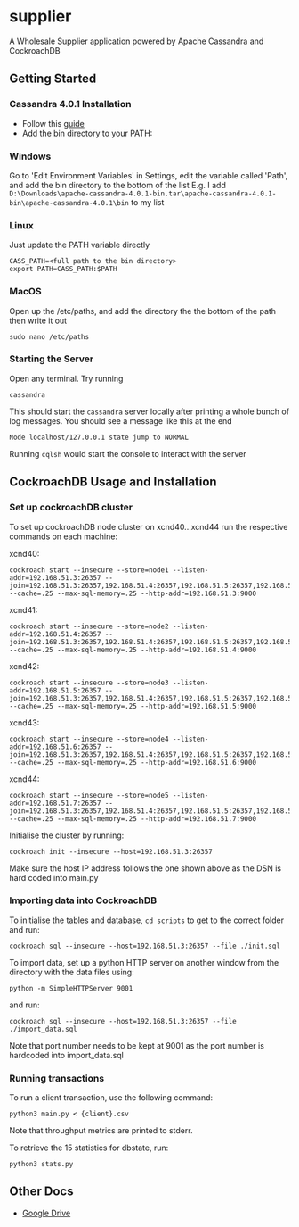 # supplier
A Wholesale Supplier application powered by Apache Cassandra and CockroachDB

## Getting Started

### Cassandra 4.0.1 Installation

* Follow this [guide](https://www.youtube.com/watch?v=-1waKtjNt88)
* Add the bin directory to your PATH:

### Windows
Go to 'Edit Environment Variables' in Settings, edit the variable called 'Path', and add the bin directory to the bottom of the list
E.g. I add `D:\Downloads\apache-cassandra-4.0.1-bin.tar\apache-cassandra-4.0.1-bin\apache-cassandra-4.0.1\bin` to my list

### Linux
Just update the PATH variable directly
```
CASS_PATH=<full path to the bin directory>
export PATH=CASS_PATH:$PATH
```

### MacOS
Open up the /etc/paths, and add the directory the the bottom of the path then write it out
```
sudo nano /etc/paths
```
### Starting the Server
Open any terminal. Try running
```
cassandra
```
This should start the `cassandra` server locally after printing a whole bunch of log messages. You should see a message like this at the end
```
Node localhost/127.0.0.1 state jump to NORMAL
```
Running `cqlsh` would start the console to interact with the server


## CockroachDB Usage and Installation

### Set up cockroachDB cluster
To set up cockroachDB node cluster on xcnd40...xcnd44 run the respective commands on each machine:

xcnd40:
```
cockroach start --insecure --store=node1 --listen-addr=192.168.51.3:26357 --join=192.168.51.3:26357,192.168.51.4:26357,192.168.51.5:26357,192.168.51.6:26357,192.168.51.7:26357 --cache=.25 --max-sql-memory=.25 --http-addr=192.168.51.3:9000
```

xcnd41:
```
cockroach start --insecure --store=node2 --listen-addr=192.168.51.4:26357 --join=192.168.51.3:26357,192.168.51.4:26357,192.168.51.5:26357,192.168.51.6:26357,192.168.51.7:26357 --cache=.25 --max-sql-memory=.25 --http-addr=192.168.51.4:9000
```

xcnd42:
```
cockroach start --insecure --store=node3 --listen-addr=192.168.51.5:26357 --join=192.168.51.3:26357,192.168.51.4:26357,192.168.51.5:26357,192.168.51.6:26357,192.168.51.7:26357 --cache=.25 --max-sql-memory=.25 --http-addr=192.168.51.5:9000
```

xcnd43:
```
cockroach start --insecure --store=node4 --listen-addr=192.168.51.6:26357 --join=192.168.51.3:26357,192.168.51.4:26357,192.168.51.5:26357,192.168.51.6:26357,192.168.51.7:26357 --cache=.25 --max-sql-memory=.25 --http-addr=192.168.51.6:9000
```

xcnd44:
```
cockroach start --insecure --store=node5 --listen-addr=192.168.51.7:26357 --join=192.168.51.3:26357,192.168.51.4:26357,192.168.51.5:26357,192.168.51.6:26357,192.168.51.7:26357 --cache=.25 --max-sql-memory=.25 --http-addr=192.168.51.7:9000
```

Initialise the cluster by running:
```
cockroach init --insecure --host=192.168.51.3:26357
```

Make sure the host IP address follows the one shown above as the DSN is hard coded into main.py

### Importing data into CockroachDB

To initialise the tables and database, ```cd scripts``` to get to the correct folder and run:
```
cockroach sql --insecure --host=192.168.51.3:26357 --file ./init.sql
```
To import data, set up a python HTTP server on another window from the directory with the data files using:
```
python -m SimpleHTTPServer 9001
```
and run:

```
cockroach sql --insecure --host=192.168.51.3:26357 --file ./import_data.sql
```

Note that port number needs to be kept at 9001 as the port number is hardcoded into import_data.sql

### Running transactions
To run a client transaction, use the following command:
```
python3 main.py < {client}.csv 
```
Note that throughput metrics are printed to stderr.

To retrieve the 15 statistics for dbstate, run:
```
python3 stats.py 
```



## Other Docs
* [Google Drive](https://drive.google.com/drive/u/0/folders/17pflcjtitASINdO3Ek_BgWZ-aIsMcDo9)